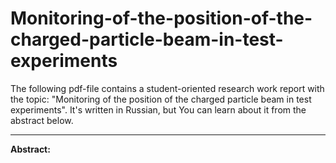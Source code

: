 # Monitoring-of-the-position-of-the-charged-particle-beam-in-test-experiments
The following pdf-file contains a student-oriented research work report with the topic: "Monitoring of the position of the charged particle beam in test experiments".
It's written in Russian, but You can learn about it from the abstract below.
***
**Abstract:**
